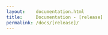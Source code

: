 ```yaml
---
layout:    documentation.html
title:     Documentation - [release]
permalink: /docs/[release]/
---
```

